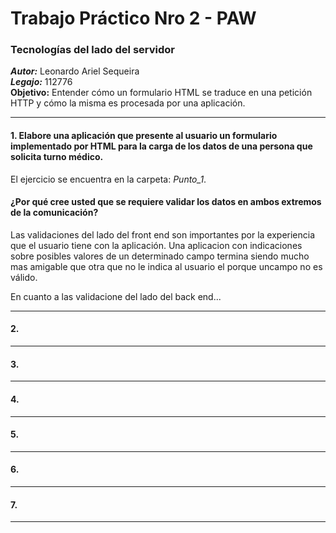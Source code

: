 # Trabajo Práctico Nro 2 - PAW

### Tecnologías del lado del servidor
***Autor:*** Leonardo Ariel Sequeira <br>
***Legajo:*** 112776 <br>
**Objetivo:** Entender cómo un formulario HTML se traduce en una petición HTTP y cómo la misma es procesada por una aplicación.

* * *
#### 1. Elabore una aplicación que presente al usuario un formulario implementado por HTML para la carga de los datos de una persona que solicita turno médico.
El ejercicio se encuentra en la carpeta: *Punto_1*.

#### ¿Por qué cree usted que se requiere validar los datos en ambos extremos de la comunicación?
Las validaciones del lado del front end son importantes por la experiencia que el usuario tiene con la aplicación. Una aplicacion con indicaciones sobre posibles valores de un determinado campo termina siendo mucho mas amigable que otra que no le indica al usuario el porque uncampo no es válido.
<p>
En cuanto a las validacione del lado del back end...

* * *
#### 2. 

* * *
#### 3. 

* * *
#### 4. 

* * *
#### 5. 

* * *
#### 6. 

* * *
#### 7. 

* * *
